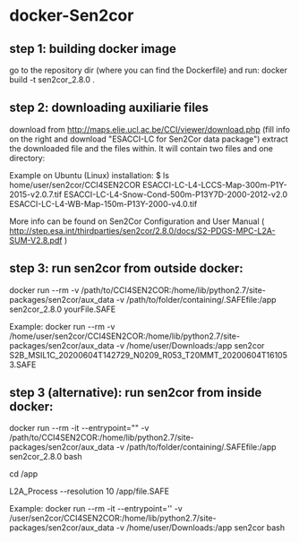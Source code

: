 # docker-Sen2cor
## step 1: building docker image
  go to the repository dir (where you can find the Dockerfile) and run:
  docker build -t sen2cor_2.8.0 .

## step 2: downloading auxiliarie files
  download from http://maps.elie.ucl.ac.be/CCI/viewer/download.php (fill info on the right and download "ESACCI-LC for Sen2Cor data package")
  extract the downloaded file and the files within. It will contain two files and one directory:

  Example on Ubuntu (Linux) installation:
  $ ls home/user/sen2cor/CCI4SEN2COR
  ESACCI-LC-L4-LCCS-Map-300m-P1Y-2015-v2.0.7.tif
  ESACCI-LC-L4-Snow-Cond-500m-P13Y7D-2000-2012-v2.0
  ESACCI-LC-L4-WB-Map-150m-P13Y-2000-v4.0.tif

  More info can be found on Sen2Cor Configuration and User Manual ( http://step.esa.int/thirdparties/sen2cor/2.8.0/docs/S2-PDGS-MPC-L2A-SUM-V2.8.pdf )

## step 3: run sen2cor from outside docker:
  docker run --rm -v /path/to/CCI4SEN2COR:/home/lib/python2.7/site-packages/sen2cor/aux_data -v /path/to/folder/containing/.SAFEfile:/app sen2cor_2.8.0 yourFile.SAFE

  Example: 
    docker run --rm -v /home/user/sen2cor/CCI4SEN2COR:/home/lib/python2.7/site-packages/sen2cor/aux_data -v /home/user/Downloads:/app sen2cor S2B_MSIL1C_20200604T142729_N0209_R053_T20MMT_20200604T161053.SAFE

## step 3 (alternative): run sen2cor from inside docker:
  docker run --rm -it --entrypoint="" -v /path/to/CCI4SEN2COR:/home/lib/python2.7/site-packages/sen2cor/aux_data -v /path/to/folder/containing/.SAFEfile:/app sen2cor_2.8.0 bash

  cd /app

  L2A_Process --resolution 10 /app/file.SAFE

  Example:
    docker run --rm -it --entrypoint='' -v /user/sen2cor/CCI4SEN2COR:/home/lib/python2.7/site-packages/sen2cor/aux_data -v /home/user/Downloads:/app sen2cor bash
